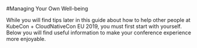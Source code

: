 #Managing Your Own Well-being

While you will find tips later in this guide about how to help other people at KubeCon + CloudNativeCon EU 2019, you must first start with yourself. Below you will find useful information to make your conference experience more enjoyable.
